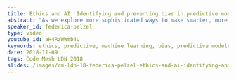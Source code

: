 ```yaml
---
title: Ethics and AI: Identifying and preventing bias in predictive models
abstract: "As we explore more sophisticated ways to make smarter, more accurate decisions, the use of data and predictive models has been at the forefront of innovation. But what happens when our use of data, and modeling, inadvertently hurts those who need the most protection? In this session we'll explore how bias and discrimination is introduced into models, and different strategies to prevent it from happening to you."
speaker_id: federica-pelzel
type: video
youtube_id: aH4RzWWmb4U
keywords: ethics, predictive, machine learning, bias, predictive models, artificial intelligence, federica pelzel
date: 2018-11-09
tags: Code Mesh LDN 2018
slides: /images/cm-ldn-18-federica-pelzel-ethics-and-ai-identifying-and-preventing-bias-in-predictive-models-compressed.pdf
---
```


